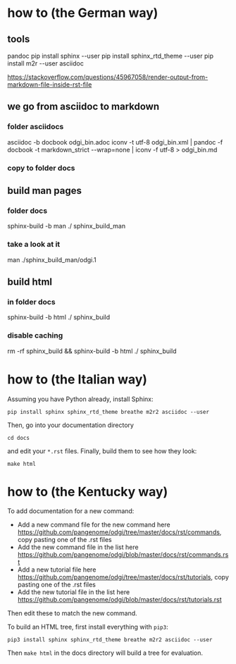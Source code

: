 # how to (the German way)
## tools
pandoc
pip install sphinx --user
pip install sphinx_rtd_theme --user
pip install m2r --user
asciidoc

https://stackoverflow.com/questions/45967058/render-output-from-markdown-file-inside-rst-file

## we go from asciidoc to markdown
### folder asciidocs
asciidoc -b docbook odgi_bin.adoc
iconv -t utf-8 odgi_bin.xml | pandoc -f docbook -t markdown_strict --wrap=none | iconv -f utf-8 > odgi_bin.md
### copy to folder docs

## build man pages
### folder docs
sphinx-build -b man ./ sphinx_build_man
### take a look at it
man ./sphinx_build_man/odgi.1

## build html
### in folder docs
sphinx-build -b html ./ sphinx_build
### disable caching
rm -rf sphinx_build && sphinx-build -b html ./ sphinx_build



# how to (the Italian way)
Assuming you have Python already, install Sphinx:

```
pip install sphinx sphinx_rtd_theme breathe m2r2 asciidoc --user
```

Then, go into your documentation directory

```
cd docs
```

and edit your `*.rst` files. Finally, build them to see how they look:

```
make html
```


# how to (the Kentucky way)

To add documentation for a new command:

- Add a new command file for the new command here https://github.com/pangenome/odgi/tree/master/docs/rst/commands, copy pasting one of the .rst files
- Add the new command file in the list here https://github.com/pangenome/odgi/blob/master/docs/rst/commands.rst
- Add a new tutorial file here https://github.com/pangenome/odgi/tree/master/docs/rst/tutorials, copy pasting one of the .rst files
- Add the new tutorial file in the list here https://github.com/pangenome/odgi/blob/master/docs/rst/tutorials.rst

Then edit these to match the new command.

To build an HTML tree, first install everything with `pip3`:

```
pip3 install sphinx sphinx_rtd_theme breathe m2r2 asciidoc --user
```

Then `make html` in the docs directory will build a tree for evaluation.
